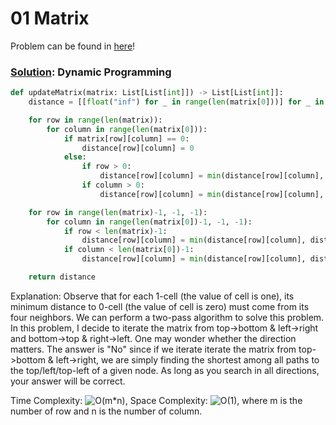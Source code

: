 # 01 Matrix

Problem can be found in [here](https://leetcode.com/problems/01-matrix)!

### [Solution](/Graph/542-01Matrix/solution.py): Dynamic Programming

```python
def updateMatrix(matrix: List[List[int]]) -> List[List[int]]:
    distance = [[float("inf") for _ in range(len(matrix[0]))] for _ in range(len(matrix))]

    for row in range(len(matrix)):
        for column in range(len(matrix[0])):
            if matrix[row][column] == 0:
                distance[row][column] = 0
            else:
                if row > 0:
                    distance[row][column] = min(distance[row][column], distance[row-1][column] + 1)
                if column > 0:
                    distance[row][column] = min(distance[row][column], distance[row][column-1] + 1)

    for row in range(len(matrix)-1, -1, -1):
        for column in range(len(matrix[0])-1, -1, -1):
            if row < len(matrix)-1:
                distance[row][column] = min(distance[row][column], distance[row+1][column] + 1)
            if column < len(matrix[0])-1:
                distance[row][column] = min(distance[row][column], distance[row][column+1] + 1)

    return distance
```

Explanation: Observe that for each 1-cell (the value of cell is one), its minimum distance to 0-cell (the value of cell is zero) must come from its four neighbors. We can perform a two-pass algorithm to solve this problem. In this problem, I decide to iterate the matrix from top->bottom & left->right and bottom->top & right->left. One may wonder whether the direction matters. The answer is "No" since if we iterate iterate the matrix from top->bottom & left->right, we are simply finding the shortest among all paths to the top/left/top-left of a given node.
As long as you search in all directions, your answer will be correct.

Time Complexity: ![O(m*n)](<https://latex.codecogs.com/svg.image?\inline&space;O(mn)>), Space Complexity: ![O(1)](<https://latex.codecogs.com/svg.image?\inline&space;O(1)>), where m is the number of row and n is the number of column.
